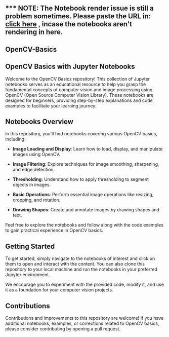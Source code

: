 ## *** NOTE: The Notebook render issue is still a problem sometimes. Please paste the URL in: [click here](https://nbviewer.org/) , incase the notebooks aren't rendering in here.
## OpenCV-Basics
## OpenCV Basics with Jupyter Notebooks

Welcome to the OpenCV Basics repository! This collection of Jupyter notebooks serves as an educational resource to help you grasp the fundamental concepts of computer vision and image processing using OpenCV (Open Source Computer Vision Library). These notebooks are designed for beginners, providing step-by-step explanations and code examples to facilitate your learning journey.

## Notebooks Overview

In this repository, you'll find notebooks covering various OpenCV basics, including:

- **Image Loading and Display**: Learn how to load, display, and manipulate images using OpenCV.

- **Image Filtering**: Explore techniques for image smoothing, sharpening, and edge detection.

- **Thresholding**: Understand how to apply thresholding to segment objects in images.

- **Basic Operations**: Perform essential image operations like resizing, cropping, and rotation.

- **Drawing Shapes**: Create and annotate images by drawing shapes and text.

Feel free to explore the notebooks and follow along with the code examples to gain practical experience in OpenCV basics.

## Getting Started

To get started, simply navigate to the notebooks of interest and click on them to open and interact with the content. You can also clone this repository to your local machine and run the notebooks in your preferred Jupyter environment.

We encourage you to experiment with the provided code, modify it, and use it as a foundation for your computer vision projects.

## Contributions

Contributions and improvements to this repository are welcome! If you have additional notebooks, examples, or corrections related to OpenCV basics, please consider contributing by opening a pull request.



